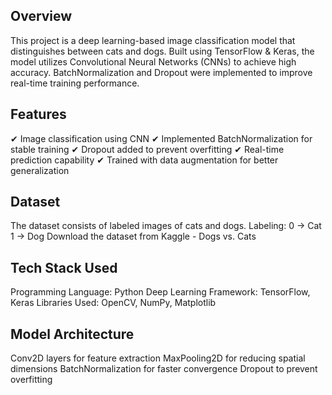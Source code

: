 ## Overview
This project is a deep learning-based image classification model that distinguishes between cats and dogs. Built using TensorFlow & Keras, the model utilizes Convolutional Neural Networks (CNNs) to achieve high accuracy. BatchNormalization and Dropout were implemented to improve real-time training performance.

## Features
✔ Image classification using CNN
✔ Implemented BatchNormalization for stable training
✔ Dropout added to prevent overfitting
✔ Real-time prediction capability
✔ Trained with data augmentation for better generalization

## Dataset
The dataset consists of labeled images of cats and dogs.
Labeling:
0 → Cat
1 → Dog
Download the dataset from Kaggle - Dogs vs. Cats

 ## Tech Stack Used
Programming Language: Python
Deep Learning Framework: TensorFlow, Keras
Libraries Used: OpenCV, NumPy, Matplotlib

## Model Architecture
Conv2D layers for feature extraction
MaxPooling2D for reducing spatial dimensions
BatchNormalization for faster convergence
Dropout to prevent overfitting
